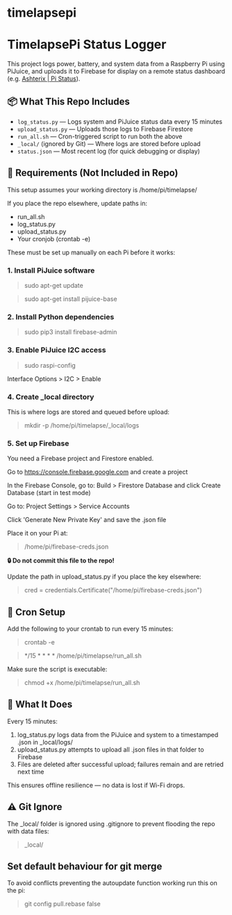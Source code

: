 # timelapsepi

# TimelapsePi Status Logger

This project logs power, battery, and system data from a Raspberry Pi using PiJuice, and uploads it to Firebase for display on a remote status dashboard (e.g. [Ashterix | Pi Status](https://ashterix.com/status)).

## 📦 What This Repo Includes

- `log_status.py` — Logs system and PiJuice status data every 15 minutes
- `upload_status.py` — Uploads those logs to Firebase Firestore
- `run_all.sh` — Cron-triggered script to run both the above
- `_local/` (ignored by Git) — Where logs are stored before upload
- `status.json` — Most recent log (for quick debugging or display)

## 🔧 Requirements (Not Included in Repo)

This setup assumes your working directory is /home/pi/timelapse/

If you place the repo elsewhere, update paths in:
- run_all.sh
- log_status.py
- upload_status.py
- Your cronjob (crontab -e)

These must be set up manually on each Pi before it works:

### 1. Install PiJuice software
> sudo apt-get update

> sudo apt-get install pijuice-base

### 2. Install Python dependencies
> sudo pip3 install firebase-admin

### 3. Enable PiJuice I2C access
> sudo raspi-config  

Interface Options > I2C > Enable

### 4. Create _local directory
This is where logs are stored and queued before upload:

> mkdir -p /home/pi/timelapse/_local/logs

### 5. Set up Firebase
You need a Firebase project and Firestore enabled.

Go to https://console.firebase.google.com and create a project

In the Firebase Console, go to: Build > Firestore Database and click Create Database (start in test mode)

Go to: Project Settings > Service Accounts

Click 'Generate New Private Key' and save the .json file

Place it on your Pi at:

> /home/pi/firebase-creds.json

**🔒 Do not commit this file to the repo!**

Update the path in upload_status.py if you place the key elsewhere:

> cred = credentials.Certificate("/home/pi/firebase-creds.json")

## 🔁 Cron Setup
Add the following to your crontab to run every 15 minutes:

> crontab -e

> */15 * * * * /home/pi/timelapse/run_all.sh

Make sure the script is executable:

> chmod +x /home/pi/timelapse/run_all.sh

## 🔄 What It Does
Every 15 minutes:

1. log_status.py logs data from the PiJuice and system to a timestamped .json in _local/logs/
2. upload_status.py attempts to upload all .json files in that folder to Firebase
3. Files are deleted after successful upload; failures remain and are retried next time

This ensures offline resilience — no data is lost if Wi-Fi drops.

## ⚠️ Git Ignore
The _local/ folder is ignored using .gitignore to prevent flooding the repo with data files:

> _local/

## Set default behaviour for git merge
To avoid conflicts preventing the autoupdate function working run this on the pi:

> git config pull.rebase false